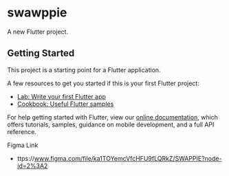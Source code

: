 # swawppie

A new Flutter project.

## Getting Started

This project is a starting point for a Flutter application.

A few resources to get you started if this is your first Flutter project:

- [Lab: Write your first Flutter app](https://flutter.dev/docs/get-started/codelab)
- [Cookbook: Useful Flutter samples](https://flutter.dev/docs/cookbook)

For help getting started with Flutter, view our
[online documentation](https://flutter.dev/docs), which offers tutorials,
samples, guidance on mobile development, and a full API reference.


Figma Link
- ttps://www.figma.com/file/ka1TOYemcVfcHFU9fLQRkZ/SWAPPIE?node-id=2%3A2
